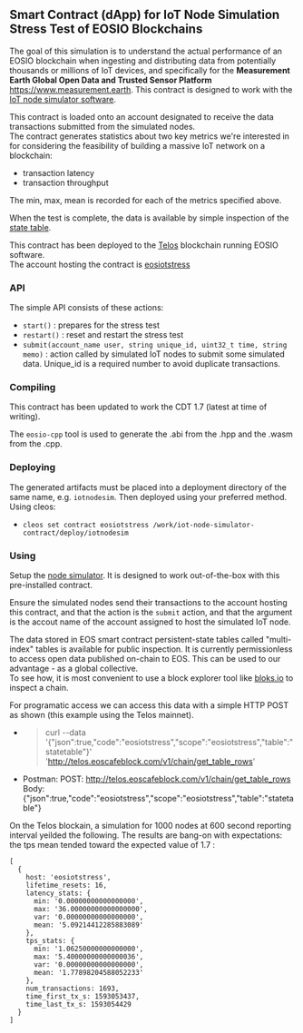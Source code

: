 ## Smart Contract (dApp) for IoT Node Simulation Stress Test of EOSIO Blockchains

The goal of this simulation is to understand the actual performance of an EOSIO blockchain when ingesting and distributing data
from potentially thousands or millions of IoT devices, and specifically for the **Measurement Earth Global Open Data and Trusted Sensor Platform**
https://www.measurement.earth.  This contract is designed to work with the [IoT node simulator software](https://github.com/EOSIoT/iot-node-simulator).

This contract is loaded onto an account designated to receive the data transactions submitted from the simulated nodes.  
The contract generates statistics about two key metrics we're interested in for considering the feasibility of building a massive IoT network on a blockchain:

* transaction latency
* transaction throughput

The min, max, mean is recorded for each of the metrics specified above.

When the test is complete, the data is available by simple inspection of the [state table](https://telos.bloks.io/account/eosiotstress?loadContract=true&tab=Tables&account=eosiotstress&scope=eosiotstress&limit=100&table=statetable).

This contract has been deployed to the [Telos](https://www.telos.net/) blockchain running EOSIO software.  
The account hosting the contract is [eosiotstress](https://telos.bloks.io/account/eosiotstress)

### API

The simple API consists of these actions:

* `start()` :  prepares for the stress test
* `restart()` : reset and restart the stress test
* `submit(account_name user, string unique_id, uint32_t time, string memo)` : action called by simulated IoT nodes to submit some simulated data.  Unique_id is a required number to avoid duplicate transactions.

### Compiling

This contract has been updated to work the CDT 1.7 (latest at time of writing).

The `eosio-cpp` tool is used to generate the .abi from the .hpp and the .wasm from the .cpp.  


### Deploying

The generated artifacts must be placed into a deployment directory of the same name, e.g. `iotnodesim`.  Then deployed using your preferred method.  Using cleos:
* `cleos set contract eosiotstress /work/iot-node-simulator-contract/deploy/iotnodesim`

### Using

Setup the [node simulator](https://github.com/EOSIoT/iot-node-simulator). It is designed to work out-of-the-box with this pre-installed contract. 

Ensure the simulated nodes send their transactions to the account hosting this contract, and that the action is the `submit` action, and that the argument is the accout name of the account assigned to host the simulated IoT node.

The data stored in EOS smart contract persistent-state tables called "multi-index" tables is available for public inspection.  It is currently permissionless to access open data published on-chain to EOS.  This can be used to our advantage - as a global collective.  
To see how, it is most convenient to use a block explorer tool like [bloks.io](https://telos.bloks.io/) to inspect a chain.

For programatic access we can access this data with a simple HTTP POST as shown (this example using the Telos mainnet).

* > curl --data '{"json":true,"code":"eosiotstress","scope":"eosiotstress","table":"statetable"}' 'http://telos.eoscafeblock.com/v1/chain/get_table_rows'
* Postman: POST: http://telos.eoscafeblock.com/v1/chain/get_table_rows  Body: {"json":true,"code":"eosiotstress","scope":"eosiotstress","table":"statetable"}

On the Telos blockain, a simulation for 1000 nodes at 600 second reporting interval yeilded the following.  The results are bang-on with expectations: the tps mean tended toward the expected value of 1.7 :

```
[
  {
    host: 'eosiotstress',
    lifetime_resets: 16,
    latency_stats: {
      min: '0.00000000000000000',
      max: '36.00000000000000000',
      var: '0.00000000000000000',
      mean: '5.09214412285883089'
    },
    tps_stats: {
      min: '1.06250000000000000',
      max: '5.40000000000000036',
      var: '0.00000000000000000',
      mean: '1.77898204588052233'
    },
    num_transactions: 1693,
    time_first_tx_s: 1593053437,
    time_last_tx_s: 1593054429
  }
]
```


